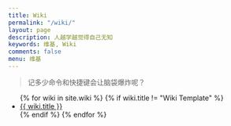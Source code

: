 ```yaml
---
title: Wiki
permalink: "/wiki/"
layout: page
description: 人越学越觉得自己无知
keywords: 维基, Wiki
comments: false
menu: 维基
---
```


> 记多少命令和快捷键会让脑袋爆炸呢？

<ul class="listing">
{% for wiki in site.wiki %}
{% if wiki.title != "Wiki Template" %}
<li class="listing-item"><a href="{{ site.url }}{{ wiki.url }}">{{ wiki.title }}</a></li>
{% endif %}
{% endfor %}
</ul>
